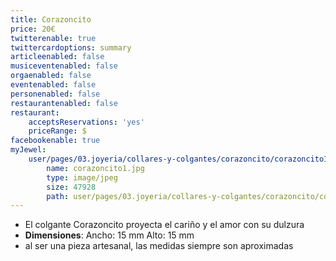```yaml
---
title: Corazoncito
price: 20€
twitterenable: true
twittercardoptions: summary
articleenabled: false
musiceventenabled: false
orgaenabled: false
eventenabled: false
personenabled: false
restaurantenabled: false
restaurant:
    acceptsReservations: 'yes'
    priceRange: $
facebookenable: true
myJewel:
    user/pages/03.joyeria/collares-y-colgantes/corazoncito/corazoncito1.jpg:
        name: corazoncito1.jpg
        type: image/jpeg
        size: 47928
        path: user/pages/03.joyeria/collares-y-colgantes/corazoncito/corazoncito1.jpg
---
```


* El colgante Corazoncito proyecta el cariño y el amor con su dulzura
* **Dimensiones**: Ancho: 15 mm Alto: 15 mm
* al ser una pieza artesanal, las medidas siempre son aproximadas
